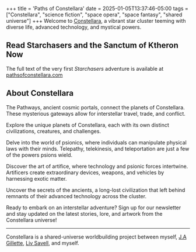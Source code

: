 +++
title = 'Paths of Constellara'
date = 2025-01-05T13:37:46-05:00
tags = ["Constellara", "science fiction", "space opera", "space fantasy", "shared universe"]
+++
Welcome to [Constellara](https://pathsofconstellara.com), a vibrant star cluster teeming with diverse life, advanced technology, and mystical powers. 

## Read Starchasers and the Sanctum of Ktheron Now
The full text of the very first *Starchasers* adventure is available at [pathsofconstellara.com](https://pathsofconstellara.com/stories/the-starchasers-and-the-sanctum-of-ktheron)

## About Constellara

The Pathways, ancient cosmic portals, connect the planets of Constellara. These mysterious gateways allow for interstellar travel, trade, and conflict.

Explore the unique planets of Constellara, each with its own distinct civilizations, creatures, and challenges.

Delve into the world of psionics, where individuals can manipulate physical laws with their minds. Telepathy, telekinesis, and teleportation are just a few of the powers psions wield.

Discover the art of artifice, where technology and psionic forces intertwine. Artificers create extraordinary devices, weapons, and vehicles by harnessing exotic matter.

Uncover the secrets of the ancients, a long-lost civilization that left behind remnants of their advanced technology across the cluster.

Ready to embark on an interstellar adventure? Sign up for our newsletter and stay updated on the latest stories, lore, and artwork from the Constellara universe!

---

Constellara is a shared-universe worldbuilding project between myself, [J.A Gillette](https://www.authorjagillette.com/), [Liv Savell](https://lsfables.com), and myself.